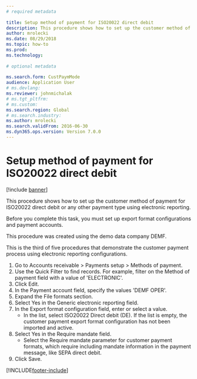 ```yaml
--- 
# required metadata 
 
title: Setup method of payment for ISO20022 direct debit
description: This procedure shows how to set up the customer method of payment for ISO20022 direct debit or any other payment type using electronic reporting. 
author: mrolecki
ms.date: 08/29/2018
ms.topic: how-to 
ms.prod:  
ms.technology:  
 
# optional metadata 
 
ms.search.form: CustPaymMode   
audience: Application User 
# ms.devlang:  
ms.reviewer: johnmichalak
# ms.tgt_pltfrm:  
# ms.custom:  
ms.search.region: Global
# ms.search.industry: 
ms.author: mrolecki
ms.search.validFrom: 2016-06-30 
ms.dyn365.ops.version: Version 7.0.0 
---
```

# Setup method of payment for ISO20022 direct debit

[!include [banner](../../includes/banner.md)]

This procedure shows how to set up the customer method of payment for ISO20022 direct debit or any other payment type using electronic reporting. 



Before you complete this task, you must set up export format configurations and payment accounts.



This procedure was created using the demo data company DEMF.



This is the third of five procedures that demonstrate the customer payment process using electronic reporting configurations.

1. Go to Accounts receivable > Payments setup > Methods of payment.
2. Use the Quick Filter to find records. For example, filter on the Method of payment field with a value of 'ELECTRONIC'.
3. Click Edit.
4. In the Payment account field, specify the values 'DEMF OPER'.
5. Expand the File formats section.
6. Select Yes in the Generic electronic reporting field.
7. In the Export format configuration field, enter or select a value.
    * In the list, select ISO20022 Direct debit (DE).  If the list is empty, the customer payment export format configuration has not been imported and active.  
8. Select Yes in the Require mandate field.
    * Select the Require mandate parameter for customer payment formats, which require including mandate information in the payment message, like SEPA direct debit.  
9. Click Save.



[!INCLUDE[footer-include](../../../includes/footer-banner.md)]